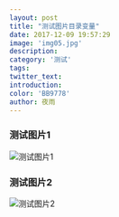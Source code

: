 ```yaml
---
layout: post
title: "测试图片目录变量"
date: 2017-12-09 19:57:29
image: 'img05.jpg'
description: 
category: '测试'
tags:
twitter_text: 
introduction: 
color: 'BB9778'
author: 夜雨
---
```

### 测试图片1
![测试图片1]({{site.images}}/shit2.jpeg)

### 测试图片2
![测试图片2]({{site.images}}/shit.jpg)

